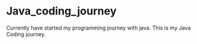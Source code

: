 # Java_coding_journey
Currently have started my programming journey with java. This is my Java Coding journey.
